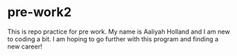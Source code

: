 # pre-work2
This is repo practice for pre work.
My name is Aaliyah Holland and I am new to coding a bit.
I am hoping to go further with this program and finding a new career!
